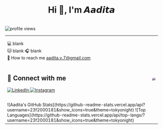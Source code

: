 <h1 align="center">Hi 👋, I'm 𝘼𝙖𝙙𝙞𝙩𝙖</h1>
<br>
<img src="https://komarev.com/ghpvc/?username=23f2000181&color=C8A2C8&style=for-the-badge&label=Profile+Views" alt="profile views"/>
<br>
<table>
<tr>
<td>

💻 blank  
🐱 blank 
🎧 blank  
📩 How to reach me aadita.v.7@gmail.com
<br>
<br>

## 🌸 Connect with me

<p align="left">
  <a href="www.linkedin.com/in/aadita-nag-a49bb1278" target="_blank">
    <img src="https://skillicons.dev/icons?i=linkedin" alt="LinkedIn" />
  </a>
  <a href="https://www.instagram.com/muglerdolls/" target="_blank">
    <img src="https://skillicons.dev/icons?i=instagram" alt="Instagram" />
  </a>
</p>
<br>
![Aadita's GitHub Stats](https://github-readme-stats.vercel.app/api?username=23f2000181&show_icons=true&theme=tokyonight)
![Top Languages](https://github-readme-stats.vercel.app/api/top-langs/?username=23f2000181&show_icons=true&theme=tokyonight)
<br>
</td>
<td>

<img src="Manage money.gif" alt="managing money" width="400"/>

</td>
</tr>
</table>
